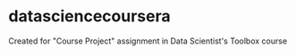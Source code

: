 datasciencecoursera
===================

Created for "Course Project" assignment in Data Scientist's Toolbox course
